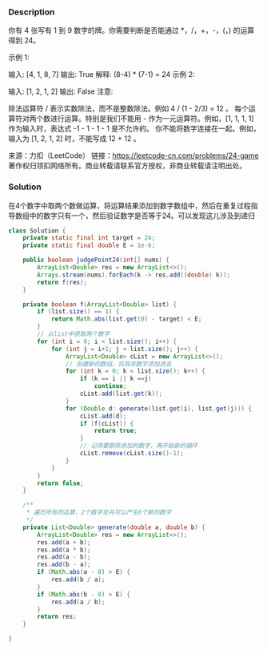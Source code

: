 ### Description

你有 4 张写有 1 到 9 数字的牌。你需要判断是否能通过 *，/，+，-，(，) 的运算得到 24。

示例 1:

输入: [4, 1, 8, 7]
输出: True
解释: (8-4) * (7-1) = 24
示例 2:

输入: [1, 2, 1, 2]
输出: False
注意:

除法运算符 / 表示实数除法，而不是整数除法。例如 4 / (1 - 2/3) = 12 。
每个运算符对两个数进行运算。特别是我们不能用 - 作为一元运算符。例如，[1, 1, 1, 1] 作为输入时，表达式 -1 - 1 - 1 - 1 是不允许的。
你不能将数字连接在一起。例如，输入为 [1, 2, 1, 2] 时，不能写成 12 + 12 。

来源：力扣（LeetCode）
链接：https://leetcode-cn.com/problems/24-game
著作权归领扣网络所有。商业转载请联系官方授权，非商业转载请注明出处。

### Solution

在4个数字中取两个数做运算，将运算结果添加到数字数组中，然后在重复过程指导数组中的数字只有一个，然后验证数字是否等于24。可以发现这儿涉及到递归

```java
class Solution {
    private static final int target = 24;
    private static final double E = 1e-6;

    public boolean judgePoint24(int[] nums) {
        ArrayList<Double> res = new ArrayList<>();
        Arrays.stream(nums).forEach(k -> res.add((double) k));
        return f(res);
    }

    private boolean f(ArrayList<Double> list) {
        if (list.size() == 1) {
            return Math.abs(list.get(0) - target) < E;
        }
        // 从list中获取两个数字
        for (int i = 0; i < list.size(); i++) {
            for (int j = i+1; j < list.size(); j++) {
                ArrayList<Double> cList = new ArrayList<>();
                // 创建新的数组，将其余数字添加进去
                for (int k = 0; k < list.size(); k++) {
                    if (k == i || k ==j)
                        continue;
                    cList.add(list.get(k));
                }
                for (Double d: generate(list.get(i), list.get(j))) {
                    cList.add(d);
                    if (f(cList)) {
                        return true;
                    }
                    // 记得要删除添加的数字，再开始新的循环
                    cList.remove(cList.size()-1);
                }
            }
        }
        return false;
    }

    /**
     * 遍历所有的运算，2个数字总共可以产生6个新的数字
     */
    private List<Double> generate(double a, double b) {
        ArrayList<Double> res = new ArrayList<>();
        res.add(a + b);
        res.add(a * b);
        res.add(a - b);
        res.add(b - a);
        if (Math.abs(a - 0) > E) {
            res.add(b / a);
        }
        if (Math.abs(b - 0) > E) {
            res.add(a / b);
        }
        return res;
    }

}

```

